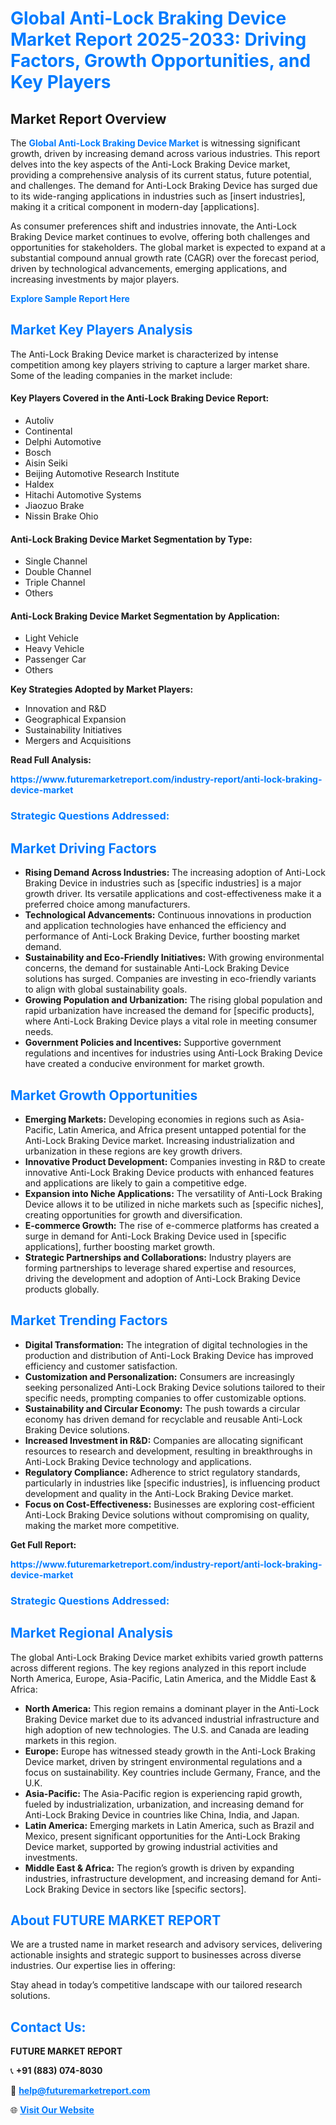 <h1 style="color: #007BFF;">Global Anti-Lock Braking Device Market Report 2025-2033: Driving Factors, Growth Opportunities, and Key Players</h1>

<section id="overview">
<h2>Market Report Overview</h2>
<p>The <a href="https://www.futuremarketreport.com/industry-report/anti-lock-braking-device-market" style="color: #007BFF; text-decoration: none;"><strong>Global Anti-Lock Braking Device Market</strong></a> is witnessing significant growth, driven by increasing demand across various industries. This report delves into the key aspects of the Anti-Lock Braking Device market, providing a comprehensive analysis of its current status, future potential, and challenges. The demand for Anti-Lock Braking Device has surged due to its wide-ranging applications in industries such as [insert industries], making it a critical component in modern-day [applications].</p>
<p>As consumer preferences shift and industries innovate, the Anti-Lock Braking Device market continues to evolve, offering both challenges and opportunities for stakeholders. The global market is expected to expand at a substantial compound annual growth rate (CAGR) over the forecast period, driven by technological advancements, emerging applications, and increasing investments by major players.</p>
</section>

<section id="overview">
<p><a href="https://www.futuremarketreport.com/request-sample/reportId=55423" style="color: #007BFF; text-decoration: none;"><strong>Explore Sample Report Here</strong></a></p>
</section>

<section id="key-players">
<h2 style="color: #007BFF;">Market Key Players Analysis</h2>
<p>The Anti-Lock Braking Device market is characterized by intense competition among key players striving to capture a larger market share. Some of the leading companies in the market include:</p>
<h4>Key Players Covered in the Anti-Lock Braking Device Report:</h4>
<ul><li>Autoliv</li><li>Continental</li><li>Delphi Automotive</li><li>Bosch</li><li>Aisin Seiki</li><li>Beijing Automotive Research Institute</li><li>Haldex</li><li>Hitachi Automotive Systems</li><li>Jiaozuo Brake</li><li>Nissin Brake Ohio</li></ul>
<h4>Anti-Lock Braking Device Market Segmentation by Type:</h4>
<ul><li>Single Channel</li><li>Double Channel</li><li>Triple Channel</li><li>Others</li></ul>

<h4>Anti-Lock Braking Device Market Segmentation by Application:</h4>
<ul><li>Light Vehicle</li><li>Heavy Vehicle</li><li>Passenger Car</li><li>Others</li></ul>
<p><strong>Key Strategies Adopted by Market Players:</strong></p>
<ul>
<li>Innovation and R&D</li>
<li>Geographical Expansion</li>
<li>Sustainability Initiatives</li>
<li>Mergers and Acquisitions</li>
</ul>
</section>

<section>
<p><strong>Read Full Analysis: </strong></p><a href="https://www.futuremarketreport.com/industry-report/anti-lock-braking-device-market" style="color: #007BFF; text-decoration: none;"><strong>https://www.futuremarketreport.com/industry-report/anti-lock-braking-device-market</strong></a>
<h3 style="color: #007BFF;">Strategic Questions Addressed:</h3>
</section>

<section id="driving-factors">
<h2 style="color: #007BFF;">Market Driving Factors</h2>
<ul>
<li><strong>Rising Demand Across Industries:</strong> The increasing adoption of Anti-Lock Braking Device in industries such as [specific industries] is a major growth driver. Its versatile applications and cost-effectiveness make it a preferred choice among manufacturers.</li>
<li><strong>Technological Advancements:</strong> Continuous innovations in production and application technologies have enhanced the efficiency and performance of Anti-Lock Braking Device, further boosting market demand.</li>
<li><strong>Sustainability and Eco-Friendly Initiatives:</strong> With growing environmental concerns, the demand for sustainable Anti-Lock Braking Device solutions has surged. Companies are investing in eco-friendly variants to align with global sustainability goals.</li>
<li><strong>Growing Population and Urbanization:</strong> The rising global population and rapid urbanization have increased the demand for [specific products], where Anti-Lock Braking Device plays a vital role in meeting consumer needs.</li>
<li><strong>Government Policies and Incentives:</strong> Supportive government regulations and incentives for industries using Anti-Lock Braking Device have created a conducive environment for market growth.</li>
</ul>
</section>

<section id="growth-opportunities">
<h2 style="color: #007BFF;">Market Growth Opportunities</h2>
<ul>
<li><strong>Emerging Markets:</strong> Developing economies in regions such as Asia-Pacific, Latin America, and Africa present untapped potential for the Anti-Lock Braking Device market. Increasing industrialization and urbanization in these regions are key growth drivers.</li>
<li><strong>Innovative Product Development:</strong> Companies investing in R&D to create innovative Anti-Lock Braking Device products with enhanced features and applications are likely to gain a competitive edge.</li>
<li><strong>Expansion into Niche Applications:</strong> The versatility of Anti-Lock Braking Device allows it to be utilized in niche markets such as [specific niches], creating opportunities for growth and diversification.</li>
<li><strong>E-commerce Growth:</strong> The rise of e-commerce platforms has created a surge in demand for Anti-Lock Braking Device used in [specific applications], further boosting market growth.</li>
<li><strong>Strategic Partnerships and Collaborations:</strong> Industry players are forming partnerships to leverage shared expertise and resources, driving the development and adoption of Anti-Lock Braking Device products globally.</li>
</ul>
</section>

<section id="trending-factors">
<h2 style="color: #007BFF;">Market Trending Factors</h2>
<ul>
<li><strong>Digital Transformation:</strong> The integration of digital technologies in the production and distribution of Anti-Lock Braking Device has improved efficiency and customer satisfaction.</li>
<li><strong>Customization and Personalization:</strong> Consumers are increasingly seeking personalized Anti-Lock Braking Device solutions tailored to their specific needs, prompting companies to offer customizable options.</li>
<li><strong>Sustainability and Circular Economy:</strong> The push towards a circular economy has driven demand for recyclable and reusable Anti-Lock Braking Device solutions.</li>
<li><strong>Increased Investment in R&D:</strong> Companies are allocating significant resources to research and development, resulting in breakthroughs in Anti-Lock Braking Device technology and applications.</li>
<li><strong>Regulatory Compliance:</strong> Adherence to strict regulatory standards, particularly in industries like [specific industries], is influencing product development and quality in the Anti-Lock Braking Device market.</li>
<li><strong>Focus on Cost-Effectiveness:</strong> Businesses are exploring cost-efficient Anti-Lock Braking Device solutions without compromising on quality, making the market more competitive.</li>
</ul>
</section>

<section>
<p><strong>Get Full Report: </strong></p><a href="https://www.futuremarketreport.com/industry-report/anti-lock-braking-device-market" style="color: #007BFF; text-decoration: none;"><strong>https://www.futuremarketreport.com/industry-report/anti-lock-braking-device-market</strong></a>
<h3 style="color: #007BFF;">Strategic Questions Addressed:</h3>
</section>


<section id="regional-analysis">
<h2 style="color: #007BFF;">Market Regional Analysis</h2>
<p>The global Anti-Lock Braking Device market exhibits varied growth patterns across different regions. The key regions analyzed in this report include North America, Europe, Asia-Pacific, Latin America, and the Middle East & Africa:</p>
<ul>
<li><strong>North America:</strong> This region remains a dominant player in the Anti-Lock Braking Device market due to its advanced industrial infrastructure and high adoption of new technologies. The U.S. and Canada are leading markets in this region.</li>
<li><strong>Europe:</strong> Europe has witnessed steady growth in the Anti-Lock Braking Device market, driven by stringent environmental regulations and a focus on sustainability. Key countries include Germany, France, and the U.K.</li>
<li><strong>Asia-Pacific:</strong> The Asia-Pacific region is experiencing rapid growth, fueled by industrialization, urbanization, and increasing demand for Anti-Lock Braking Device in countries like China, India, and Japan.</li>
<li><strong>Latin America:</strong> Emerging markets in Latin America, such as Brazil and Mexico, present significant opportunities for the Anti-Lock Braking Device market, supported by growing industrial activities and investments.</li>
<li><strong>Middle East & Africa:</strong> The region’s growth is driven by expanding industries, infrastructure development, and increasing demand for Anti-Lock Braking Device in sectors like [specific sectors].</li>
</ul>
</section>

<footer>
<h2 style="color: #007BFF;">About FUTURE MARKET REPORT</h2>
<p>We are a trusted name in market research and advisory services, delivering actionable insights and strategic support to businesses across diverse industries. Our expertise lies in offering:</p>

<p>Stay ahead in today’s competitive landscape with our tailored research solutions.</p>

<h2 style="color: #007BFF;">Contact Us:</h2>
<p><strong>FUTURE MARKET REPORT</strong></p>
<p>📞 <strong>+91 (883) 074-8030</strong></p>
<p>📧 <strong><a href="mailto:help@futuremarketreport.com" style="color: #007BFF;">help@futuremarketreport.com</a></strong></p>
<p>🌐 <strong><a href="https://www.futuremarketreport.com/" style="color: #007BFF;">Visit Our Website</a></strong></p>
</footer>